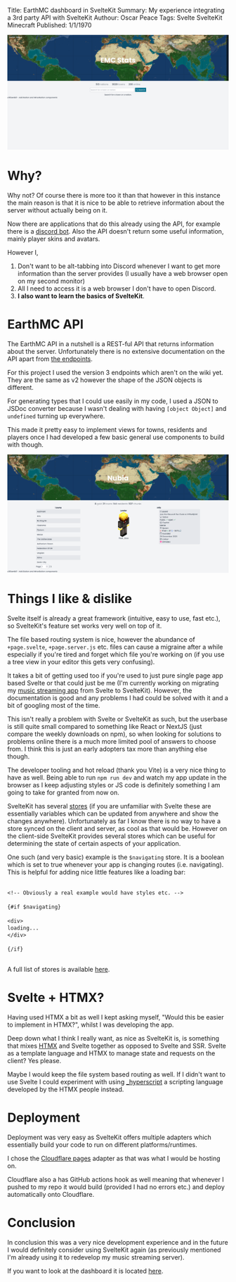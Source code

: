 Title: EarthMC dashboard in SvelteKit
Summary: My experience integrating a 3rd party API with SvelteKit
Authour: Oscar Peace
Tags: Svelte
      SvelteKit
      Minecraft
Published: 1/1/1970

![](/content/assets/earthmc/final_product.png "The final product")

# Why?

Why not? Of course there is more too it than that however in this instance the main reason is that it is nice to be able to retrieve information about the server without actually being on it.


Now there are applications that do this already using the API, for example there is a [discord bot](https://emctoolkit.vercel.app/). Also the API doesn't return some useful information, mainly player skins and avatars.

However I,

1. Don't want to be alt-tabbing into Discord whenever I want to get more information than the server provides (I usually have a web browser open on my second monitor)
2. All I need to access it is a web browser I don't have to open Discord.
3. **I also want to learn the basics of SvelteKit**.

# EarthMC API

The EarthMC API in a nutshell is a REST-ful API that returns information about the server. Unfortunately there is no extensive documentation on the API apart from [the endpoints](https://earthmc.net/docs/api).

For this project I used the version 3 endpoints which aren't on the wiki yet. They are the same as v2 however the shape of the JSON objects is different.

For generating types that I could use easily in my code, I used a JSON to JSDoc converter because I wasn't dealing with having `[object Object]` and `undefined` turning up everywhere.

This made it pretty easy to implement views for towns, residents and players once I had developed a few basic general use components to build with though.

![](/content/assets/earthmc/nation_view.png "View for a nation")

# Things I like & dislike

Svelte itself is already a great framework (intuitive, easy to use, fast etc.), so SvelteKit's feature set works very well on top of it.

The file based routing system is nice, however the abundance of `+page.svelte`, `+page.server.js` etc. files can cause a migraine after a while especially if you're tired and forget which file you're working on (if you use a tree view in your editor this gets very confusing). 

It takes a bit of getting used too if you're used to just pure single page app based Svelte or that could just be me (I'm currently working on migrating my [music streaming app](https://github.com/sccreeper/chime) from Svelte to SvelteKit). However, the documentation is good and any problems I had could be solved with it and a bit of googling most of the time.

This isn't really a problem with Svelte or SvelteKit as such, but the userbase is still quite small compared to something like React or NextJS (just compare the weekly downloads on npm), so when looking for solutions to problems online there is a much more limited pool of answers to choose from. I think this is just an early adopters tax more than anything else though.

The developer tooling and hot reload (thank you Vite) is a very nice thing to have as well. Being able to run `npm run dev` and watch my app update in the browser as I keep adjusting styles or JS code is definitely something I am going to take for granted from now on.

SvelteKit has several [stores](https://svelte.dev/docs/svelte-store) (if you are unfamiliar with Svelte these are essentially variables which can be updated from anywhere and show the changes anywhere). Unfortunately as far I know there is no way to have a store synced on the client and server, as cool as that would be. However on the client-side SvelteKit provides several stores which can be useful for determining the state of certain aspects of your application.

One such (and very basic) example is the `$navigating` store. It is a boolean which is set to true whenever your app is changing routes (i.e. navigating). This is helpful for adding nice little features like a loading bar:

```svelte

<!-- Obviously a real example would have styles etc. -->

{#if $navigating}

<div>
loading...
</div>

{/if}


```

A full list of stores is available [here](https://kit.svelte.dev/docs/modules#$app-stores).

# Svelte + HTMX?

Having used HTMX a bit as well I kept asking myself, "Would this be easier to implement in HTMX?", whilst I was developing the app.

Deep down what I think I really want, as nice as SvelteKit is, is something that mixes [HTMX](https://htmx.org/) and Svelte together as opposed to Svelte and SSR. Svelte as a template language and HTMX to manage state and requests on the client? Yes please.

Maybe I would keep the file system based routing as well. If I didn't want to use Svelte I could experiment with using [_hyperscript](https://github.com/bigskysoftware/_hyperscript) a scripting language developed by the HTMX people instead. 

# Deployment

Deployment was very easy as SvelteKit offers multiple adapters which essentially build your code to run on different platforms/runtimes.

I chose the [Cloudflare pages](https://kit.svelte.dev/docs/adapter-cloudflare) adapter as that was what I would be hosting on.

Cloudflare also a has GitHub actions hook as well meaning that whenever I pushed to my repo it would build (provided I had no errors etc.) and deploy automatically onto Cloudflare.

# Conclusion

In conclusion this was a very nice development experience and in the future I would definitely consider using SvelteKit again (as previously mentioned I'm already using it to redevelop my music streaming server).

If you want to look at the dashboard it is located [here](https://emc.oscarcp.net/).